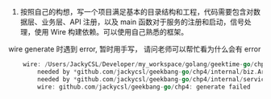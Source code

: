 1. 按照自己的构想，写一个项目满足基本的目录结构和工程，代码需要包含对数据层、业务层、API 注册，以及 main 函数对于服务的注册和启动，信号处理，使用 Wire 构建依赖。可以使用自己熟悉的框架。

wire generate 时遇到 error, 暂时用手写， 请问老师可以帮忙看为什么会有 error

```go
    wire: /Users/JackyCSL/Developer/my_workspace/golang/geektime-go/chp4/wire.go:13:1: inject InitArticleService: no provider found for github.com/jackycsl/geekbang-go/chp4/internal/biz.ArticleRepo
        needed by *github.com/jackycsl/geekbang-go/chp4/internal/biz.ArticleUseCase in provider "NewArticleUseCase" (/Users/JackyCSL/Developer/my_workspace/golang/geektime-go/chp4/internal/biz/article.go:25:6)
        needed by *github.com/jackycsl/geekbang-go/chp4/internal/service.ArticleService in provider "NewArticleService" (/Users/JackyCSL/Developer/my_workspace/golang/geektime-go/chp4/internal/service/article.go:19:6)
        wire: github.com/jackycsl/geekbang-go/chp4: generate failed
```
